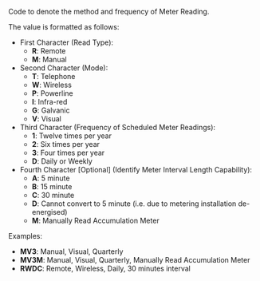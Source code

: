 Code to denote the method and frequency of Meter Reading.

The value is formatted as follows:
- First Character (Read Type):
  - **R**: Remote
  - **M**: Manual
- Second Character (Mode):
  - **T**: Telephone
  - **W**: Wireless
  - **P**: Powerline
  - **I**: Infra-red
  - **G**: Galvanic
  - **V**: Visual
- Third Character (Frequency of Scheduled Meter Readings):
  - **1**: Twelve times per year 
  - **2**: Six times per year 
  - **3**: Four times per year 
  - **D**: Daily or Weekly
- Fourth Character [Optional] (Identify Meter Interval Length Capability):
  - **A**: 5 minute
  - **B**: 15 minute
  - **C**: 30 minute
  - **D**: Cannot convert to 5 minute (i.e. due to metering installation de-energised)
  - **M**: Manually Read Accumulation Meter

Examples:
- **MV3**: Manual, Visual, Quarterly
- **MV3M**: Manual, Visual, Quarterly, Manually Read Accumulation Meter 
- **RWDC**: Remote, Wireless, Daily, 30 minutes interval